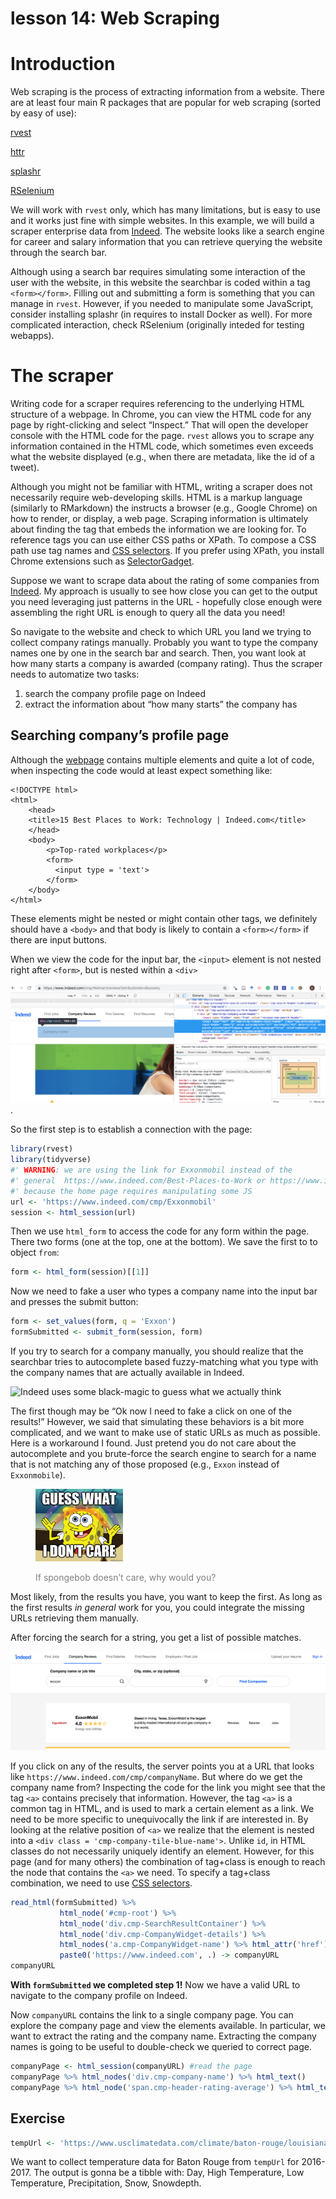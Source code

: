 lesson 14: Web Scraping
================

# Introduction

Web scraping is the process of extracting information from a website.
There are at least four main R packages that are popular for web
scraping (sorted by easy of use):

[rvest](https://github.com/hadley/rvest)

[httr](https://github.com/r-lib/httr)

[splashr](https://github.com/hrbrmstr/splashr)

[RSelenium](https://github.com/ropensci/RSelenium)

We will work with `rvest` only, which has many limitations, but is easy
to use and it works just fine with simple websites. In this example, we
will build a scraper enterprise data from
[Indeed](https://www.indeed.com/). The website looks like a search
engine for career and salary information that you can retrieve querying
the website through the search bar.

Although using a search bar requires simulating some interaction of the
user with the website, in this website the searchbar is coded within a
tag `<form></form>`. Filling out and submitting a form is something that
you can manage in `rvest`. However, if you needed to manipulate some
JavaScript, consider installing splashr (in requires to install Docker
as well). For more complicated interaction, check RSelenium (originally
inteded for testing webapps).

# The scraper

Writing code for a scraper requires referencing to the underlying HTML
structure of a webpage. In Chrome, you can view the HTML code for any
page by right-clicking and select “Inspect.” That will open the
developer console with the HTML code for the page. `rvest` allows you to
scrape any information contained in the HTML code, which sometimes even
exceeds what the website displayed (e.g., when there are metadata, like
the id of a tweet).

Although you might not be familiar with HTML, writing a scraper does not
necessarily require web-developing skills. HTML is a markup language
(similarly to RMarkdown) the instructs a browser (e.g., Google Chrome)
on how to render, or display, a web page. Scraping information is
ultimately about finding the tag that embeds the information we are
looking for. To reference tags you can use either CSS paths or XPath. To
compose a CSS path use tag names and [CSS
selectors](https://www.w3schools.com/cssref/css_selectors.asp). If you
prefer using XPath, you install Chrome extensions such as
[SelectorGadget](https://selectorgadget.com/).

Suppose we want to scrape data about the rating of some companies from
[Indeed](https://www.indeed.com/). My approach is usually to see how
close you can get to the output you need leveraging just patterns in the
URL - hopefully close enough were assembling the right URL is enough to
query all the data you need\!

So navigate to the website and check to which URL you land we trying to
collect company ratings manually. Probably you want to type the company
names one by one in the search bar and search. Then, you want look at
how many starts a company is awarded (company rating). Thus the scraper
needs to automatize two tasks:

1.  search the company profile page on Indeed
2.  extract the information about “how many starts” the company has

## Searching company’s profile page

Although the [webpage](https://www.indeed.com/Best-Places-to-Work)
contains multiple elements and quite a lot of code, when inspecting the
code would at least expect something like:

    <!DOCTYPE html>
    <html>
        <head>
        <title>15 Best Places to Work: Technology | Indeed.com</title>
        </head>
        <body>
            <p>Top-rated workplaces</p>
            <form>
              <input type = 'text'> 
            </form>
        </body>
    </html>

These elements might be nested or might contain other tags, we
definitely should have a `<body>` and that body is likely to contain a
`<form></form>` if there are input buttons.

When we view the code for the input bar, the `<input>` element is not
nested right after `<form>`, but is nested within a `<div>`

![The HTML for the input bar](pics/divtag.png).

So the first step is to establish a connection with the page:

``` r
library(rvest)
library(tidyverse)
#' WARNING: we are using the link for Exxonmobil instead of the 
#' general  https://www.indeed.com/Best-Places-to-Work or https://www.indeed.com/cmp 
#' because the home page requires manipulating some JS
url <- 'https://www.indeed.com/cmp/Exxonmobil'
session <- html_session(url) 
```

Then we use `html_form` to access the code for any form within the page.
There two forms (one at the top, one at the bottom). We save the first
to to object `from`:

``` r
form <- html_form(session)[[1]]
```

Now we need to fake a user who types a company name into the input bar
and presses the submit button:

``` r
form <- set_values(form, q = 'Exxon')
formSubmitted <- submit_form(session, form)
```

If you try to search for a company manually, you should realize that the
searchbar tries to autocomplete based fuzzy-matching what you type with
the company names that are actually available in Indeed.

![Indeed uses some black-magic to guess what we actually
think](pics/autcomplete.png)

The first though may be “Ok now I need to fake a click on one of the
results\!” However, we said that simulating these behaviors is a bit
more complicated, and we want to make use of static URLs as much as
possible. Here is a workaround I found. Just pretend you do not care
about the autocomplete and you brute-force the search engine to search
for a name that is not matching any of those proposed (e.g., `Exxon`
instead of
`Exxonmobile`).

<figure>

<img src="pics/Spongebobdoesntcare.jpg" alt="spongebob" style="width:10em;"/>

<figcaption style="color: grey;">

If spongebob doesn’t care, why would you?

</figcaption>

</figure>

Most likely, from the results you have, you want to keep the first. As
long as the first results *in general* work for you, you could integrate
the missing URLs retrieving them manually.

After forcing the search for a string, you get a list of possible
matches.

![The results when searching for “Exxon”](pics/listResults.png)

If you click on any of the results, the server points you at a URL that
looks like `https://www.indeed.com/cmp/companyName`. But where do we get
the company name from? Inspecting the code for the link you might see
that the tag `<a>` contains precisely that information. However, the tag
`<a>` is a common tag in HTML, and is used to mark a certain element as
a link. We need to be more specific to unequivocally the link if are
interested in. By looking at the relative position of `<a>` we realize
that the element is nested into a `<div class =
'cmp-company-tile-blue-name'>`. Unlike `id`, in HTML classes do not
necessarily uniquely identify an element. However, for this page (and
for many others) the combination of tag+class is enough to reach the
node that contains the `<a>` we need. To specify a tag+class
combination, we need to use [CSS
selectors](https://www.w3schools.com/cssref/css_selectors.asp).

``` r
read_html(formSubmitted) %>% 
           html_node('#cmp-root') %>% 
           html_node('div.cmp-SearchResultContainer') %>% 
           html_node('div.cmp-CompanyWidget-details') %>% 
           html_nodes('a.cmp-CompanyWidget-name') %>% html_attr('href') %>% 
           paste0('https://www.indeed.com', .) -> companyURL
companyURL           
```

**With `formSubmitted` we completed step 1\!** Now we have a valid URL
to navigate to the company profile on Indeed.

Now `companyURL` contains the link to a single company page. You can
explore the company page and view the elements available. In particular,
we want to extract the rating and the company name. Extracting the
company names is going to be useful to double-check we queried to
correct page.

``` r
companyPage <- html_session(companyURL) #read the page
companyPage %>% html_nodes('div.cmp-company-name') %>% html_text() 
companyPage %>% html_node('span.cmp-header-rating-average') %>% html_text()
```

## Exercise

``` r
tempUrl <- 'https://www.usclimatedata.com/climate/baton-rouge/louisiana/united-states/usla0033' 
```

We want to collect temperature data for Baton Rouge from `tempUrl` for
2016-2017. The output is gonna be a tibble with: Day, High Temperature,
Low Temperature, Precipitation, Snow, Snowdepth.
